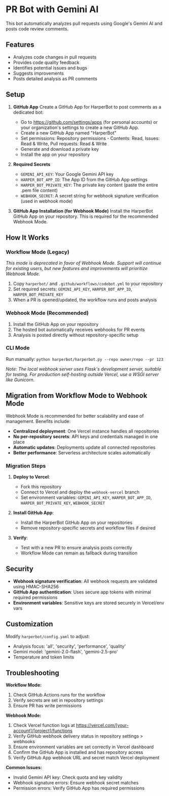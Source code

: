 # PR Bot with Gemini AI

This bot automatically analyzes pull requests using Google's Gemini AI and posts code review comments.

## Features

- Analyzes code changes in pull requests
- Provides code quality feedback
- Identifies potential issues and bugs
- Suggests improvements
- Posts detailed analysis as PR comments

## Setup

1. **GitHub App**
   Create a GitHub App for HarperBot to post comments as a dedicated bot:
   - Go to https://github.com/settings/apps (for personal accounts) or your organization's settings to create a new GitHub App.
   - Create a new GitHub App named "HarperBot"
   - Set permissions: Repository permissions - Contents: Read, Issues: Read & Write, Pull requests: Read & Write
   - Generate and download a private key
   - Install the app on your repository

2. **Required Secrets**
    - `GEMINI_API_KEY`: Your Google Gemini API key
    - `HARPER_BOT_APP_ID`: The App ID from the GitHub App settings
    - `HARPER_BOT_PRIVATE_KEY`: The private key content (paste the entire .pem file content)
    - `WEBHOOK_SECRET`: A secret string for webhook signature verification (used in webhook mode)

3. **GitHub App Installation (for Webhook Mode)**
   Install the HarperBot GitHub App on your repository. This is required for the recommended Webhook Mode.

## How It Works

### Workflow Mode (Legacy)
*This mode is deprecated in favor of Webhook Mode. Support will continue for existing users, but new features and improvements will prioritize Webhook Mode.*

1. Copy `harperbot/` and `.github/workflows/codebot.yml` to your repository
2. Set required secrets: `GEMINI_API_KEY`, `HARPER_BOT_APP_ID`, `HARPER_BOT_PRIVATE_KEY`
3. When a PR is opened/updated, the workflow runs and posts analysis

### Webhook Mode (Recommended)
1. Install the GitHub App on your repository
2. The hosted bot automatically receives webhooks for PR events
3. Analysis is posted directly without repository-specific setup

### CLI Mode
Run manually: `python harperbot/harperbot.py --repo owner/repo --pr 123`

*Note: The local webhook server uses Flask's development server, suitable for testing. For production self-hosting outside Vercel, use a WSGI server like Gunicorn.*

## Migration from Workflow Mode to Webhook Mode

Webhook Mode is recommended for better scalability and ease of management. Benefits include:

- **Centralized deployment**: One Vercel instance handles all repositories
- **No per-repository secrets**: API keys and credentials managed in one place
- **Automatic updates**: Deployments update all connected repositories
- **Better performance**: Serverless architecture scales automatically

### Migration Steps

1. **Deploy to Vercel**:
   - Fork this repository
   - Connect to Vercel and deploy the `webhook-vercel` branch
   - Set environment variables: `GEMINI_API_KEY`, `HARPER_BOT_APP_ID`, `HARPER_BOT_PRIVATE_KEY`, `WEBHOOK_SECRET`

2. **Install GitHub App**:
   - Install the HarperBot GitHub App on your repositories
   - Remove repository-specific secrets and workflow files if desired

3. **Verify**:
   - Test with a new PR to ensure analysis posts correctly
   - Workflow Mode can remain as fallback during transition

## Security

- **Webhook signature verification**: All webhook requests are validated using HMAC-SHA256
- **GitHub App authentication**: Uses secure app tokens with minimal required permissions
- **Environment variables**: Sensitive keys are stored securely in Vercel/env vars

## Customization

Modify `harperbot/config.yaml` to adjust:
- Analysis focus: 'all', 'security', 'performance', 'quality'
- Gemini model: 'gemini-2.0-flash', 'gemini-2.5-pro'
- Temperature and token limits

## Troubleshooting

**Workflow Mode:**
1. Check GitHub Actions runs for the workflow
2. Verify secrets are set in repository settings
3. Ensure PR has write permissions

**Webhook Mode:**
1. Check Vercel function logs at https://vercel.com/[your-account]/[project]/functions
2. Verify GitHub webhook delivery status in repository settings > webhooks
3. Ensure environment variables are set correctly in Vercel dashboard
4. Confirm the GitHub App is installed and has repository access
5. Verify GitHub App webhook URL and secret match Vercel deployment

**Common Issues:**
- Invalid Gemini API key: Check quota and key validity
- Webhook signature errors: Ensure webhook secret matches
- Permission errors: Verify GitHub App has required permissions
